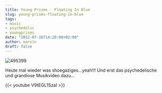 ```yaml
---
title: Young Prisms - Floating In Blue
slug: young-prisms-floating-in-blue
tags:
- music
- psychedelic
- youngprisms
date: "2012-07-16T14:20:00+02:00"
author: marvin
draft: false
---
```

![495399](/images/495399.jpg)

Heute mal wieder was shoegaziges...yeah!!! Und erst das psychedelische
und grandiose Musikvideo dazu...

{{< youtube V9tEGL1SzaI >}}
